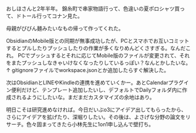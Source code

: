 おしほさんと2年半年。
錦糸町で串家物語行って、色違いの夏ポロシャツ買って、ドトール行ってコナン見た。

母親がびびん麺みたいなもの帰って作ってくれた。

ObsidianのMobile版との同期が無事成功したが、PCとスマホでお互いコミットするとプルしたりプッシュしたりの作業が多くなりめんどくさすぎる。なんだこれ。
PCでプッシュするとそれに応じてMobile版のファイルが変更されて、それをまたプッシュしなきゃいけなくなったりしているっぽい？なんとかしたいな。
↑ gitignoreファイルでworkspace.jsonとか追加したらすぐ解決した。

次はObsidianとLINEやKindleの連携を進めていくかー。あとCalendarプラグイン便利だけど、テンプレート追加したいし、デフォルトでDailyフォルダ内に作成されるようにしたいな。まだまだカスタマイズの余地はあり。

明日こそは研究進めなければ。今日だいぶo3にアイデア出してもらったから、さらにアイデアを拡げたり、深堀りしたい。その後は、よさげな分野の論文をリサーチ。色々固まってきたら小林先生に1on1申し込んで壁打ち。

